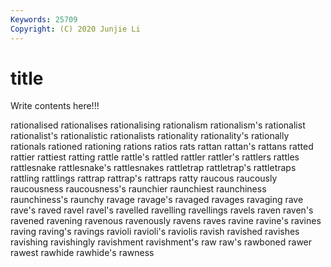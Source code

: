 ```yaml
---
Keywords: 25709
Copyright: (C) 2020 Junjie Li
---
```


# title

Write contents here!!!
 
rationalised 
rationalises 
rationalising 
rationalism 
rationalism's 
rationalist
rationalist's 
rationalistic 
rationalists 
rationality 
rationality's 
rationally 
rationals 
rationed 
rationing 
rations
ratios 
rats 
rattan 
rattan's 
rattans 
ratted 
rattier 
rattiest 
ratting 
rattle
rattle's 
rattled 
rattler 
rattler's 
rattlers 
rattles 
rattlesnake 
rattlesnake's 
rattlesnakes 
rattletrap
rattletrap's 
rattletraps 
rattling 
rattlings 
rattrap 
rattrap's 
rattraps 
ratty 
raucous 
raucously
raucousness 
raucousness's 
raunchier 
raunchiest 
raunchiness 
raunchiness's 
raunchy 
ravage 
ravage's 
ravaged
ravages 
ravaging 
rave 
rave's 
raved 
ravel 
ravel's 
ravelled 
ravelling 
ravellings
ravels 
raven 
raven's 
ravened 
ravening 
ravenous 
ravenously 
ravens 
raves 
ravine
ravine's 
ravines 
raving 
raving's 
ravings 
ravioli 
ravioli's 
raviolis 
ravish 
ravished
ravishes 
ravishing 
ravishingly 
ravishment 
ravishment's 
raw 
raw's 
rawboned 
rawer 
rawest
rawhide 
rawhide's 
rawness 
